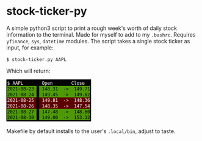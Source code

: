 # stock-ticker-py
A simple python3 script to print a rough week's worth of daily stock information to the terminal.
Made for myself to add to my `.bashrc`.
Requires `yfinance`, `sys`, `datetime` modules.
The script takes a single stock ticker as input, for example:
```
$ stock-ticker.py AAPL
```
Which will return:

![Example output](images/screenshot.png)

Makefile by default installs to the user's `.local/bin`, adjust to taste.
